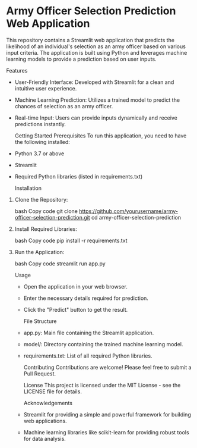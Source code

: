 # Army Officer Selection Prediction Web Application
This repository contains a Streamlit web application that predicts the likelihood of an individual's selection as an army officer based on various input criteria. The application is built using Python and leverages machine learning models to provide a prediction based on user inputs.

 Features
 - User-Friendly Interface: Developed with Streamlit for a clean and intuitive user experience.
 - Machine Learning Prediction: Utilizes a trained model to predict the chances of selection as an army officer.
 - Real-time Input: Users can provide inputs dynamically and receive predictions instantly.
  
    Getting Started
Prerequisites
To run this application, you need to have the following installed:

 - Python 3.7 or above
 - Streamlit
 - Required Python libraries (listed in requirements.txt)
  
   Installation
  
1. Clone the Repository:

   bash
   Copy code
   git clone https://github.com/yourusername/army-officer-selection-prediction.git
   cd army-officer-selection-prediction

2. Install Required Libraries:

   bash
   Copy code
   pip install -r requirements.txt

3. Run the Application:

   bash
   Copy code
   streamlit run app.py

     Usage
   - Open the application in your web browser.
   - Enter the necessary details required for prediction.
   - Click the "Predict" button to get the result.
  
     File Structure
   - app.py: Main file containing the Streamlit application.
   - model/: Directory containing the trained machine learning model.
   - requirements.txt: List of all required Python libraries.
  
     Contributing
     Contributions are welcome! Please feel free to submit a Pull Request.

     License
     This project is licensed under the MIT License - see the LICENSE file for details.

     Acknowledgements
   - Streamlit for providing a simple and powerful framework for building web applications.
   - Machine learning libraries like scikit-learn for providing robust tools for data analysis.

   
